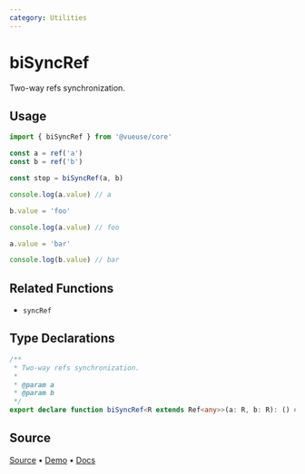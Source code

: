 ```yaml
---
category: Utilities
---
```


# biSyncRef

Two-way refs synchronization.

## Usage

```ts
import { biSyncRef } from '@vueuse/core'

const a = ref('a')
const b = ref('b')

const stop = biSyncRef(a, b)

console.log(a.value) // a

b.value = 'foo'

console.log(a.value) // foo

a.value = 'bar'

console.log(b.value) // bar
```

## Related Functions

- `syncRef`


<!--FOOTER_STARTS-->
## Type Declarations

```typescript
/**
 * Two-way refs synchronization.
 *
 * @param a
 * @param b
 */
export declare function biSyncRef<R extends Ref<any>>(a: R, b: R): () => void
```

## Source

[Source](https://github.com/vueuse/vueuse/blob/main/packages/shared/biSyncRef/index.ts) • [Demo](https://github.com/vueuse/vueuse/blob/main/packages/shared/biSyncRef/demo.vue) • [Docs](https://github.com/vueuse/vueuse/blob/main/packages/shared/biSyncRef/index.md)


<!--FOOTER_ENDS-->

